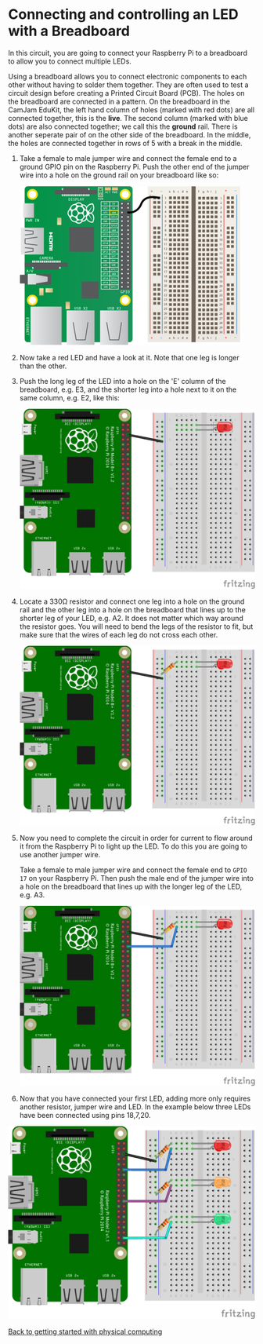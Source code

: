 # Connecting and controlling an LED with a Breadboard

In this circuit, you are going to connect your Raspberry Pi to a breadboard to allow you to connect multiple LEDs.

Using a breadboard allows you to connect electronic components to each other without having to solder them together. They are often used to test a circuit design before creating a Printed Circuit Board (PCB). The holes on the breadboard are connected in a pattern. On the breadboard in the CamJam EduKit, the left hand column of holes (marked with red dots) are all connected together, this is the **live**. The second column (marked with blue dots) are also connected together; we call this the **ground** rail. There is another seperate pair of on the other side of the breadboard. In the middle, the holes are connected together in rows of 5 with a break in the middle.

1. Take a female to male jumper wire and connect the female end to a ground GPIO pin on the Raspberry Pi. Push the other end of the jumper wire into a hole on the ground rail on your breadboard like so:

    ![](images/gpio-connect-ground.png)

1. Now take a red LED and have a look at it. Note that one leg is longer than the other.

1. Push the long leg of the LED into a hole on the 'E' column of the breadboard, e.g. E3, and the shorter leg into a hole next to it on the same column, e.g. E2, like this:

    ![](images/gpio-connect-red-led.png)

1. Locate a 330Ω resistor and connect one leg into a hole on the ground rail and the other leg into a hole on the breadboard that lines up to the shorter leg of your LED, e.g. A2. It does not matter which way around the resistor goes. You will need to bend the legs of the resistor to fit, but make sure that the wires of each leg do not cross each other.

    ![](images/gpio-connect-resistor.png)

1. Now you need to complete the circuit in order for current to flow around it from the Raspberry Pi to light up the LED. To do this you are going to use another jumper wire.

    Take a female to male jumper wire and connect the female end to `GPIO 17` on your Raspberry Pi.  Then push the male end of the jumper wire into a hole on the breadboard that lines up with the longer leg of the LED, e.g. A3.

    ![](images/gpio-complete-circuit.png)

1. Now that you have connected your first LED, adding more only requires another resistor, jumper wire and LED. In the example below three LEDs have been connected using pins 18,7,20.

  ![](images/gpio-complete-circuit2.png)

[Back to getting started with physical computing](worksheet.md)
